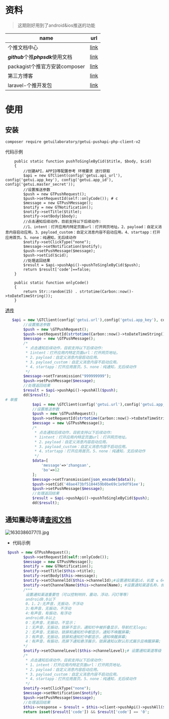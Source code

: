 # 资料

> 这期刚好用到了android&ios推送的功能

| name                                 | url                                                          |
| ------------------------------------ | ------------------------------------------------------------ |
| 个推文档中心                         | [link](https://docs.getui.com/getui/server/rest_v2/service_sdk/) |
| ***github***个推***phpsdk***使用文档 | [link](https://github.com/GetuiLaboratory/getui-pushapi-php-client-v2) |
| packagist个推官方安装composer        | [link](https://packagist.org/packages/getuilaboratory/getui-pushapi-php-client-v2) |
| 第三方博客                           | [link](https://www.cnblogs.com/evakang/p/12059920.html)      |
| laravel-个推开发包                   | [link](https://laravelacademy.org/post/9522)                 |



# 使用

## 安装

```shell
composer require getuilaboratory/getui-pushapi-php-client-v2
```

代码示例

```shell
    public static function pushToSingleByCid($title, $body, $cid)
    {
        //创建API，APPID等配置参考 环境要求 进行获取
        $api = new GTClient(config('getui.api_url'), config('getui.app_key'), config('getui.app_id'), config('getui.master_secret'));
        //设置推送参数
        $push = new GTPushRequest();
        $push->setRequestId(self::onlyCode()); # c
        $message = new GTPushMessage();
        $notify = new GTNotification();
        $notify->setTitle($title);
        $notify->setBody($body);
        //点击通知后续动作，目前支持以下后续动作:
        //1、intent：打开应用内特定页面url：打开网页地址。2、payload：自定义消息内容启动应用。3、payload_custom：自定义消息内容不启动应用。4、startapp：打开应用首页。5、none：纯通知，无后续动作
        $notify->setClickType("none");
        $message->setNotification($notify);
        $push->setPushMessage($message);
        $push->setCid($cid);
        //处理返回结果
        $result = $api->pushApi()->pushToSingleByCid($push);
        return $result['code']==false;
    }

    public static function onlyCode()
    {
        return Str::random(15) . strtotime(Carbon::now()->toDateTimeString());
    }
```

[透传](https://github.com/GetuiLaboratory/getui-pushapi-php-client-v2/blob/master/test/PushApiTest.php)

```php
   $api = new \GTClient(config('getui.url'),config('getui.app_key'), config('getui.app_id'),config('getui.master_secret'));
        //设置推送参数
        $push = new \GTPushRequest();
        $push->setRequestId(strtotime(Carbon::now()->toDateTimeString()));
        $message = new \GTPushMessage();
        /*
         * 点击通知后续动作，目前支持以下后续动作:
         * 1intent：打开应用内特定页面url：打开网页地址。
         * 2、payload：自定义消息内容启动应用。
         * 3、payload_custom：自定义消息内容不启动应用。
         * 4、startapp：打开应用首页。5、none：纯通知，无后续动作
         */
        $message->setTransmission("999999999");
        $push->setPushMessage($message);
        //处理返回结果
        $result = $api->pushApi()->pushAll($push);
        dd($result);
# 单推
            $api = new \GTClient(config('getui.url'),config('getui.app_key'), config('getui.app_id'),config('getui.master_secret'));
            //设置推送参数
            $push = new \GTPushRequest();
            $push->setRequestId(strtotime(Carbon::now()->toDateTimeString()));
            $message = new \GTPushMessage();
            /*
             * 点击通知后续动作，目前支持以下后续动作:
             * 1intent：打开应用内特定页面url：打开网页地址。
             * 2、payload：自定义消息内容启动应用。
             * 3、payload_custom：自定义消息内容不启动应用。
             * 4、startapp：打开应用首页。5、none：纯通知，无后续动作
             */
            $data=[
                'message'=>'zhangsan',
                'bo'=>12
            ];
            $message->setTransmission(json_encode($data));
            $push->setCid('48ae473bf5184459b0be69c1e9df91ee');
            $push->setPushMessage($message);
            //处理返回结果
            $result = $api->pushApi()->pushToSingleByCid($push);
            dd($result);
```

## 通知震动等请[查阅文档](https://docs.getui.com/getui/server/rest_v2/common_args/)

![1630386077(1).jpg](https://yaoliuyang-blog-images.oss-cn-beijing.aliyuncs.com/blogImages/hK756YkIXrOdtuV.png)

- 代码示例

```php
 $push = new GTPushRequest();
        $push->setRequestId(self::onlyCode());
        $message = new GTPushMessage();
        $notify = new GTNotification();
        $notify->setTitle($this->title);
        $notify->setBody($this->message);
        $notify->setChannelId($this->channelId);#设置通知渠道id，长度 ≤ 64
        $notify->setChannelName($this->channelName); #设置通知渠道名称，长度 ≤ 64
        /***
         设置通知渠道重要性（可以控制响铃，震动，浮动，闪灯等等）
         android8.0以下
         0，1，2:无声音，无振动，不浮动
         3:有声音，无振动，不浮动
         4:有声音，有振动，有浮动
         android8.0以上
         0：无声音，无振动，不显示；
         1：无声音，无振动，锁屏不显示，通知栏中被折叠显示，导航栏无logo;
         2：无声音，无振动，锁屏和通知栏中都显示，通知不唤醒屏幕;
         3：有声音，无振动，锁屏和通知栏中都显示，通知唤醒屏幕;
         4：有声音，有振动，亮屏下通知悬浮展示，锁屏通知以默认形式展示且唤醒屏幕;
        */
        $notify->setChannelLevel($this->channelLevel);# 设置通知渠道等级
        /*
         * 点击通知后续动作，目前支持以下后续动作:
         * 1、intent：打开应用内特定页面url：打开网页地址。
         * 2、payload：自定义消息内容启动应用。
         * 3、payload_custom：自定义消息内容不启动应用。
         * 4、startapp：打开应用首页。5、none：纯通知，无后续动作
         */
        $notify->setClickType("none");
        $message->setNotification($notify);
        $push->setPushMessage($message);
        //处理返回结果
        $this->response = $result = $this->client->pushApi()->pushAll($push);
        return isset($result['code']) && $result['code'] == '0';
```

